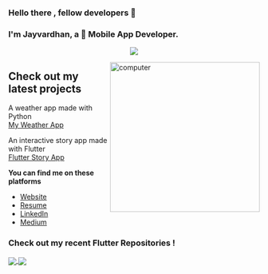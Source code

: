 ### Hello there , fellow developers 👋

<h3>I'm Jayvardhan, a 📱 Mobile App Developer.</h3>

<p align="center"><img src="https://komarev.com/ghpvc/?username=ComputerScientist-01&color=green&label=+Developers+Inspired"/>

<p>
<img align="right" src="https://github.com/ComputerScientist-01/ComputerScientist-01/blob/master/images/image.jpg" alt="computer" width="300"/>
</p>

## Check out my latest projects
A weather app made with Python <br>
[My Weather App](https://jayvardhan-weather-app.herokuapp.com/)

An interactive story app made with Flutter  <br>
[Flutter Story App](https://appetize.io/app/tc0311ukuehq8b265hv2yrkmqc)


**You can find me on these platforms**  
- [Website](https://jayvardhanrathi.tech)
- [Resume](https://resume.io/r/PlDFDZqAt)
- [LinkedIn](https://www.linkedin.com/in/rathi406/)
- [Medium](https://medium.com/@ourmine)

### Check out my recent Flutter Repositories !

<a href="https://github.com/ComputerScientist-01">
  <img align="center" src="https://github-readme-stats.vercel.app/api/pin/?username=ComputerScientist-01&repo=Flutter-AI-Apps&theme=dark" />
</a>

<a href="https://github.com/ComputerScientist-0">
 <img align="center" src="https://github-readme-stats.vercel.app/api/pin/?username=ComputerScientist-01&repo=Flutter-Projects&theme=dark" />
</a>






